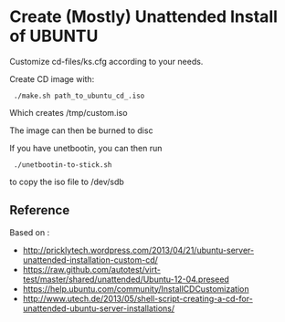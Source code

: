 Create (Mostly) Unattended Install of UBUNTU
====
Customize cd-files/ks.cfg according to your needs.

Create CD image with:

     ./make.sh path_to_ubuntu_cd_.iso

Which creates /tmp/custom.iso

The image can then be burned to disc

If you have unetbootin, you can then run 

     ./unetbootin-to-stick.sh

to copy the iso file to /dev/sdb


Reference
----

Based on :
* http://pricklytech.wordpress.com/2013/04/21/ubuntu-server-unattended-installation-custom-cd/
* https://raw.github.com/autotest/virt-test/master/shared/unattended/Ubuntu-12-04.preseed
* https://help.ubuntu.com/community/InstallCDCustomization
* http://www.utech.de/2013/05/shell-script-creating-a-cd-for-unattended-ubuntu-server-installations/
